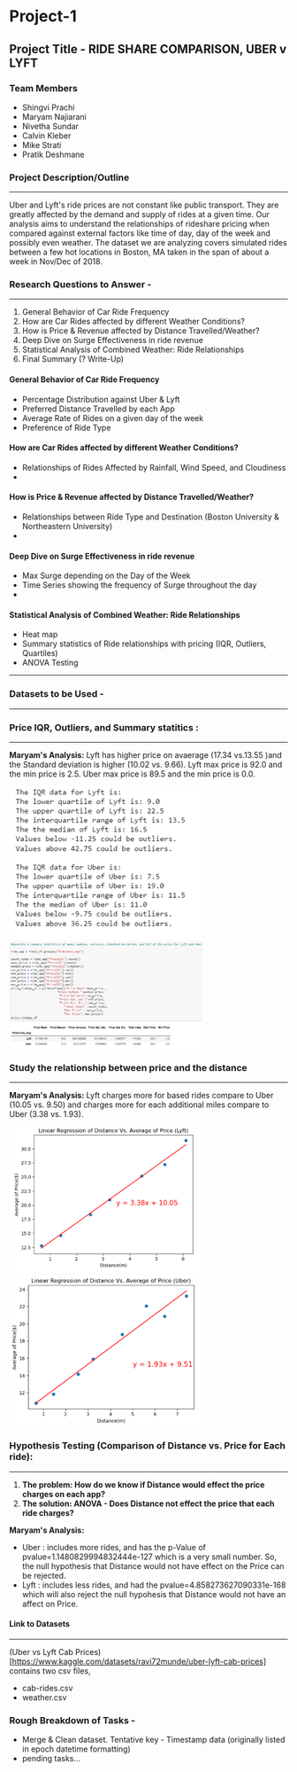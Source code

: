 # Project-1

## Project Title - RIDE SHARE COMPARISON, UBER v LYFT

### Team Members 
* Shingvi Prachi
* Maryam Najiarani
* Nivetha Sundar
* Calvin Kleber
* Mike Strati
* Pratik Deshmane

### Project Description/Outline 
*** 
Uber and Lyft's ride prices are not constant like public transport. They are greatly affected by the demand and supply of rides at a given time. Our analysis aims to understand the relationships of rideshare pricing when compared against external factors like time of day, day of the week and possibly even weather. The dataset we are analyzing covers simulated rides between a few hot locations in Boston, MA taken in the span of about a week in Nov/Dec of 2018.


### Research Questions to Answer - 

***
1. General Behavior of Car Ride Frequency
2. How are Car Rides affected by different Weather Conditions?
3. How is Price & Revenue affected by Distance Travelled/Weather?
4. Deep Dive on Surge Effectiveness in ride revenue
5. Statistical Analysis of Combined Weather: Ride Relationships
6. Final Summary (? Write-Up)

#### General Behavior of Car Ride Frequency
- Percentage Distribution against Uber & Lyft
- Preferred Distance Travelled by each App
- Average Rate of Rides on a given day of the week
- Preference of Ride Type

#### How are Car Rides affected by different Weather Conditions?
- Relationships of Rides Affected by Rainfall, Wind Speed, and Cloudiness
- 

#### How is Price & Revenue affected by Distance Travelled/Weather?
- Relationships between Ride Type and Destination (Boston University & Northeastern University)
- 

#### Deep Dive on Surge Effectiveness in ride revenue
- Max Surge depending on the Day of the Week
- Time Series showing the frequency of Surge throughout the day
- 

#### Statistical Analysis of Combined Weather: Ride Relationships
- Heat map
- Summary statistics of Ride relationships with pricing (IQR, Outliers, Quartiles)
- ANOVA Testing

***

### Datasets to be Used -
***
### Price IQR, Outliers, and Summary statitics : 
***
**Maryam's Analysis:**
    Lyft has higher price on avaerage (17.34 vs.13.55 )and the Standard deviation is higher (10.02 vs. 9.66). Lyft max price is 92.0 and the min price is 2.5. Uber max price is 89.5 and the min price is 0.0.

<img src="/Images/IQR.png" width="350" > <img src="/Images/summaryStatistic ofPrice.png" width="350" >

### Study the relationship between price and the distance
***
**Maryam's Analysis:**
Lyft charges more for based rides compare to Uber (10.05 vs. 9.50) and charges more for each additional miles compare to Uber (3.38 vs. 1.93).

<img src="/Images/LyftLinearReg.png" width="350" > <img src="/Images/UberLiearReg.png" width="350" >

### Hypothesis Testing (Comparison of Distance vs. Price for Each ride): 
***
1. **The problem: How do we know if Distance would effect the price charges on each app?**
2. **The solution: ANOVA - Does Distance not effect the price that each ride charges?**

**Maryam's Analysis:**
* Uber : includes more rides, and has the p-Value of pvalue=1.1480829994832444e-127 which is a very small number. So, the null hypothesis that Distance would not have effect on the Price can be rejected.
* Lyft : includes less rides, and had the pvalue=4.858273627090331e-168 which will also reject the null hypohesis that Distance would not have an affect on Price.


#### Link to Datasets
***
(Uber vs Lyft Cab Prices)[https://www.kaggle.com/datasets/ravi72munde/uber-lyft-cab-prices] contains two csv files,
- cab-rides.csv
- weather.csv

### Rough Breakdown of Tasks -
- Merge & Clean dataset. Tentative key - Timestamp data (originally listed in epoch datetime formatting)
- pending tasks...
